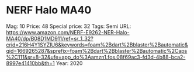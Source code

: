 # NERF Halo MA40

Mag: 10
Price: 48
Special price: 32
Tags: Semi
URL: https://www.amazon.com/NERF-E9262-NER-Halo-MA40/dp/B08D1MD911/ref=sr_1_32?crid=216H4Y1SYZIU6&keywords=foam%2Bdart%2Bblaster%2Bautomatic&qid=1669265287&sprefix=foam%2Bdart%2Bblaster%2Bautomatic%2Caps%2C111&sr=8-32&ufe=app_do%3Aamzn1.fos.08f69ac3-fd3d-4b88-bca2-8997e41410bb&th=1
Year: 2020